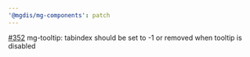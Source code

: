 ```yaml
---
'@mgdis/mg-components': patch
---
```


[#352](https://gitlab.mgdis.fr/core/core-ui/core-ui/-/issues/352) mg-tooltip: tabindex should be set to -1 or removed when tooltip is disabled
